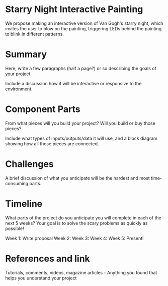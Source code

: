 # Starry Night Interactive Painting
We propose making an interactive version of Van Gogh's starry night, which invites the user to blow on the painting, triggering LEDs behind the painting to blink in different patterns.

# Summary
Here, write a few paragraphs (half a page?) or so describing the goals of your project.

Include a discussion how it will be interactive or responsive to the environment.

# Component Parts
From what pieces will you build your project? Will you build or buy those pieces?

Include what types of inputs/outputs/data it will use, and a block diagram showing how all those pieces are connected.

# Challenges
A brief discussion of what you anticipate will be the hardest and most time-consuming parts.

# Timeline
What parts of the project do you anticipate you will complete in each of the next 5 weeks? Your goal is to solve the scary problems as quickly as possible!

Week 1: Write proposal
Week 2:
Week 3:
Week 4:
Week 5: Present!

# References and link
Tutorials, comments, videos, magazine articles - Anything you found that helps you understand your project
